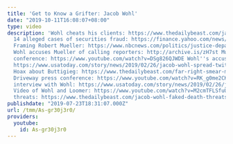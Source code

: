 ```yaml
---
title: 'Get to Know a Grifter: Jacob Wohl'
date: "2019-10-11T16:08:07+08:00"
type: video
description: 'Wohl cheats his clients: https://www.thedailybeast.com/jacob-wohl-teen-hedge-funder-turned-pro-trump-media-star-was-accused-of-cheating-clients
  14 alleged cases of securities fraud: https://finance.yahoo.com/news/jacob-wohl-teenage-hedge-fund-202540921.html
  Framing Robert Mueller: https://www.nbcnews.com/politics/justice-department/mueller-refers-sex-assault-scheme-targeting-him-fbi-investigation-n926301
  Wohl accuses Mueller of calling reporters: http://archive.is/zH7st Mueller press
  conference: https://www.youtube.com/watch?v=DSg826QJWDE Wohl''s accuser was fake:
  https://www.usatoday.com/story/news/2019/02/26/jacob-wohl-spread-twitter-lies-mueller-rbg-2020-election/2917226002/
  Hoax about Buttigieg: https://www.thedailybeast.com/far-right-smear-merchants-jacob-wohl-and-jack-burkman-try-to-slime-pete-buttigieg-with-bogus-sex-assault-claim
  Driveway press conference: https://www.youtube.com/watch?v=RK_g0me2CKE USA Today
  interview with Wohl: https://www.usatoday.com/story/news/2019/02/26/jacob-wohl-spread-twitter-lies-mueller-rbg-2020-election/2917226002/
  Video of Wohl and Loomer: https://www.youtube.com/watch?v=M2cmTFLSfuU Wohl''s fake
  threats: https://www.thedailybeast.com/jacob-wohl-faked-death-threats-against-himself'
publishdate: "2019-07-23T18:31:07.000Z"
url: /tmm/As-gr30j3r0/
providers:
  youtube:
    id: As-gr30j3r0
---
```

